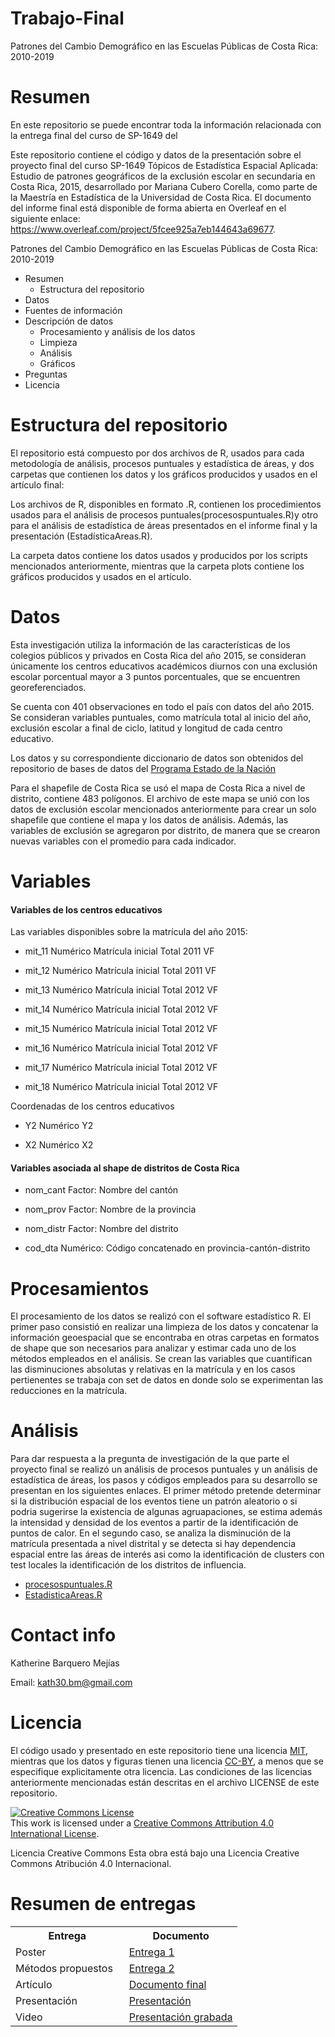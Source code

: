 # Trabajo-Final
Patrones del Cambio Demográfico en las Escuelas Públicas de Costa Rica: 2010-2019

# Resumen
En este repositorio se puede encontrar toda la información relacionada con la entrega final del curso de SP-1649 del 

Este repositorio contiene el código y datos de la presentación sobre el proyecto final del curso SP-1649 Tópicos de Estadística Espacial Aplicada: Estudio de patrones geográficos de la exclusión escolar en secundaria en Costa Rica, 2015, desarrollado por Mariana Cubero Corella, como parte de la Maestría en Estadística de la Universidad de Costa Rica. El documento del informe final está disponible de forma abierta en Overleaf en el siguiente enlace: https://www.overleaf.com/project/5fcee925a7eb144643a69677.

Patrones del Cambio Demográfico en las Escuelas Públicas de Costa Rica: 2010-2019
* Resumen
  * Estructura del repositorio
* Datos
* Fuentes de información
* Descripción de datos
    * Procesamiento y análisis de los datos
    * Limpieza
    * Análisis
    * Gráficos
* Preguntas
* Licencia

# Estructura del repositorio
El repositorio está compuesto por dos archivos de R, usados para cada metodología de análisis, procesos puntuales y estadística de áreas, y dos carpetas que contienen los datos y los gráficos producidos y usados en el artículo final:

Los archivos de R, disponibles en formato .R, contienen los procedimientos usados para el análisis de procesos puntuales(procesospuntuales.R)y otro para el análisis de estadística de áreas presentados en el informe final y la presentación (EstadísticaAreas.R).

La carpeta datos contiene los datos usados y producidos por los scripts mencionados anteriormente, mientras que la carpeta plots contiene los gráficos producidos y usados en el artículo. 

# Datos

Esta investigación utiliza la información de las características de los colegios públicos y privados en Costa Rica del año 2015, se consideran únicamente los centros educativos académicos diurnos con una exclusión escolar porcentual mayor a 3 puntos porcentuales, que se encuentren georeferenciados. 

Se cuenta con 401 observaciones en todo el país con datos del año 2015. Se consideran variables puntuales, como matrícula total al inicio del año, exclusión escolar a final de ciclo, latitud y longitud de cada centro educativo.

Los datos y su correspondiente diccionario de datos son obtenidos del repositorio de bases de datos del [Programa Estado de la Nación](https://estadonacion.or.cr/base-datos/)

Para el shapefile de Costa Rica se usó el mapa de Costa Rica a nivel de distrito, contiene 483 polígonos. El archivo de este mapa se unió con los datos de exclusión escolar mencionados anteriormente para crear un solo shapefile que contiene el mapa y los datos de análisis. Además, las variables de exclusión se agregaron por distrito, de manera que se crearon nuevas variables con el promedio para cada indicador.
# Variables 
#### Variables de los centros educativos
Las variables disponibles sobre la matrícula del año 2015: 
* mit_11	Numérico	Matrícula inicial Total 2011 VF

* mit_12	Numérico	Matrícula inicial Total 2011 VF

* mit_13	Numérico	Matrícula inicial Total 2012 VF

* mit_14	Numérico	Matrícula inicial Total 2012 VF

* mit_15	Numérico	Matrícula inicial Total 2012 VF

* mit_16	Numérico	Matrícula inicial Total 2012 VF

* mit_17	Numérico	Matrícula inicial Total 2012 VF

* mit_18	Numérico	Matrícula inicial Total 2012 VF

Coordenadas de los centros educativos

* Y2	Numérico		Y2

* X2	Numérico		X2


#### Variables asociada al shape de distritos de Costa Rica 
* nom_cant Factor: Nombre del cantón

* nom_prov Factor: Nombre de la provincia

* nom_distr Factor: Nombre del distrito  

* cod_dta   Numérico: Código concatenado en provincia-cantón-distrito

# Procesamientos
El procesamiento de los datos se realizó con el software estadístico R. El primer paso consistió en realizar una limpieza de los datos y concatenar la información geoespacial que se encontraba en otras carpetas en formatos de shape que son necesarios para analizar y estimar cada uno de los métodos empleados en el análisis. Se crean las variables que cuantifican las disminuciones absolutas y relativas en la matrícula y en los casos pertienentes se trabaja con set de datos en donde solo se experimentan las reducciones en la matrícula.

# Análisis

Para dar respuesta a la pregunta de investigación de la que parte el proyecto final se realizó un análisis de procesos puntuales y un análisis de estadística de áreas, los pasos y códigos empleados para su desarrollo se presentan en los siguientes enlaces. El primer método pretende determinar si la distribución espacial de los eventos tiene un patrón aleatorio o si podria sugerirse la existencia de algunas agruapaciones, se estima además la intensidad y densidad de los eventos a partir de la identificación de puntos de calor. En el segundo caso, se analiza la disminución de la matrícula presentada a nivel distrital y se detecta si hay dependencia espacial entre las áreas de interés asi como la identificación de clusters con test locales la identificación de los distritos de influencia.


 * [procesospuntuales.R](https://mcubero05.github.io/ProyectoFinal-SP1649/procesospuntuales.R)
 * [EstadisticaAreas.R](https://mcubero05.github.io/ProyectoFinal-SP1649/EstadisticaAreas.R)

  
# Contact info

Katherine Barquero Mejías

Email: kath30.bm@gmail.com



# Licencia

El código usado y presentado en este repositorio tiene una licencia [MIT](https://opensource.org/licenses/MIT), mientras que los datos y figuras tienen una licencia [CC-BY](https://creativecommons.org/licenses/by/4.0/deed.es), a menos que se especifique explicitamente otra licencia. Las condiciones de las licencias anteriormente mencionadas están descritas en el archivo LICENSE de este repositorio.

<a rel="license" href="http://creativecommons.org/licenses/by/4.0/"><img alt="Creative Commons License" style="border-width:0" src="https://i.creativecommons.org/l/by/4.0/88x31.png" /></a><br />This work is licensed under a <a rel="license" href="http://creativecommons.org/licenses/by/4.0/">Creative Commons Attribution 4.0 International License</a>.

Licencia Creative Commons
Esta obra está bajo una Licencia Creative Commons Atribución 4.0 Internacional.

# Resumen de entregas
<table style="width:100%">
  <tr>
    <th width="50%"> Entrega </th>
    <th width="50%">  Documento </th>
  </tr>
  <tr>
    <td width="10%"> Poster </td>
    <td width="25%">  <a href="Poster_Secundaria_MarianaCuberoCorella.pdf"> Entrega 1 </td>
  </tr>
  <tr>
    <td width="10%"> Métodos propuestos </td>
    <td width="25%">  <a href="Avance3_Mariana.pdf"> Entrega 2 </td>
  </tr>
  <tr>
    <td width="10%"> Artículo </td>
    <td width="25%">  <a href="ArticuloFinal.pdf"> Documento final</td>
  </tr>
    <tr>
    <td width="10%"> Presentación </td>
    <td width="25%">  <a href="PresentacionFinal.pdf"> Presentación </td>
  </tr>
    </tr>
    <tr>
    <td width="10%"> Video  </td>
    <td width="25%">  <a href="PresentacionFinal.pdf"> Presentación grabada </td>
  </tr>
 </table>
